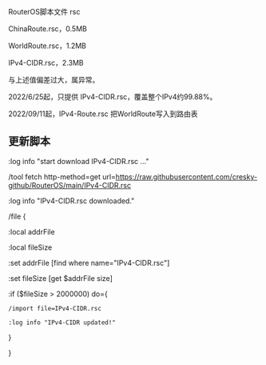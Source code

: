 RouterOS脚本文件 rsc

ChinaRoute.rsc，0.5MB

WorldRoute.rsc，1.2MB

IPv4-CIDR.rsc，2.3MB

与上述值偏差过大，属异常。

2022/6/25起，只提供 IPv4-CIDR.rsc，覆盖整个IPv4约99.88%。

2022/09/11起，IPv4-Route.rsc 把WorldRoute写入到路由表


## 更新脚本

:log info "start download IPv4-CIDR.rsc ..."

/tool fetch http-method=get url=https://raw.githubusercontent.com/cresky-github/RouterOS/main/IPv4-CIDR.rsc

:log info "IPv4-CIDR.rsc downloaded."

/file {

  :local addrFile
	
  :local fileSize
	
  :set addrFile [find where name="IPv4-CIDR.rsc"]
	
  :set fileSize [get $addrFile size]
	
  :if ($fileSize > 2000000) do={
	
    /import file=IPv4-CIDR.rsc
		
    :log info "IPv4-CIDR updated!"
		
  }
	
}

